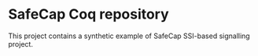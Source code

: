 # SafeCap Coq repository

This project contains a synthetic example of SafeCap SSI-based signalling project.
